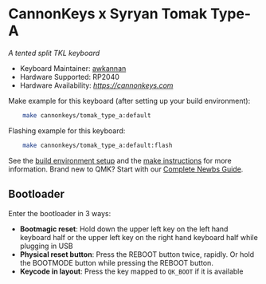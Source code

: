 # CannonKeys x Syryan Tomak Type-A

*A tented split TKL keyboard*

* Keyboard Maintainer: [awkannan](https://github.com/awkannan)
* Hardware Supported: RP2040
* Hardware Availability: *https://cannonkeys.com* 

Make example for this keyboard (after setting up your build environment):

```sh
    make cannonkeys/tomak_type_a:default
```

Flashing example for this keyboard:

```sh
    make cannonkeys/tomak_type_a:default:flash
```
See the [build environment setup](https://docs.qmk.fm/#/getting_started_build_tools) and the [make instructions](https://docs.qmk.fm/#/getting_started_make_guide) for more information. Brand new to QMK? Start with our [Complete Newbs Guide](https://docs.qmk.fm/#/newbs).

## Bootloader

Enter the bootloader in 3 ways:

* **Bootmagic reset**: Hold down the upper left key on the left hand keyboard half or the upper left key on the right hand keyboard half while plugging in USB
* **Physical reset button**: Press the REBOOT button twice, rapidly. Or hold the BOOTMODE button while pressing the REBOOT button.
* **Keycode in layout**: Press the key mapped to `QK_BOOT` if it is available